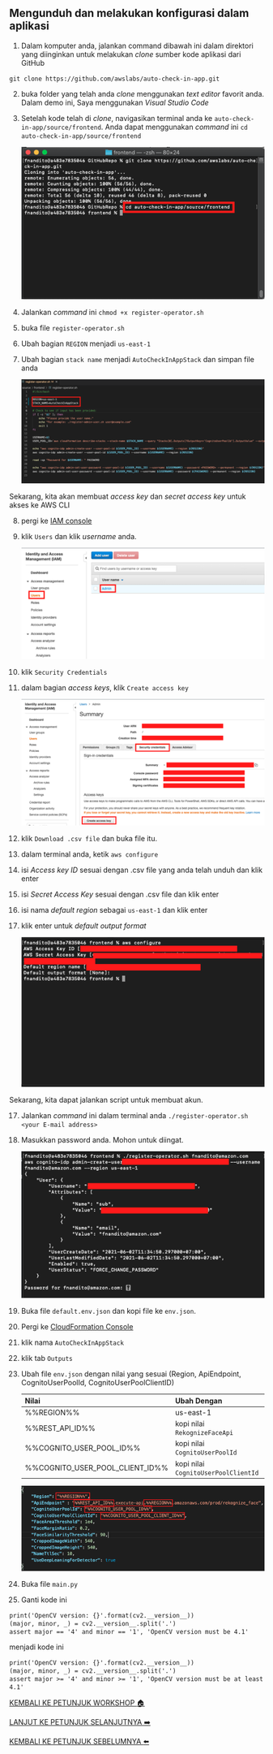 ## Mengunduh dan melakukan konfigurasi dalam aplikasi

1. Dalam komputer anda, jalankan command dibawah ini dalam direktori yang diinginkan untuk melakukan *clone* sumber kode aplikasi dari GitHub

```
git clone https://github.com/awslabs/auto-check-in-app.git
```

2. buka folder yang telah anda *clone* menggunakan *text editor* favorit anda. Dalam demo ini, Saya menggunakan *Visual Studio Code*
3. Setelah kode telah di *clone*, navigasikan terminal anda ke `auto-check-in-app/source/frontend`. Anda dapat menggunakan *command* ini `cd auto-check-in-app/source/frontend`

    ![](../../images/ConfigureApp/3.png)

4. Jalankan *command* ini `chmod +x register-operator.sh`
5. buka file `register-operator.sh`
6. Ubah bagian `REGION` menjadi `us-east-1`
7. Ubah bagian `stack name` menjadi `AutoCheckInAppStack` dan simpan file anda

    ![](../../images/ConfigureApp/7.png)

Sekarang, kita akan membuat *access key* dan *secret access key* untuk akses ke AWS CLI

8. pergi ke [IAM console](https://console.aws.amazon.com/iam/home?region=us-east-1)
9. klik `Users` dan klik *username* anda.

    ![](../../images/ConfigureApp/9.png)

10. klik `Security Credentials`
11. dalam bagian *access keys*, klik `Create access key`

    ![](../../images/ConfigureApp/11.png)

12. klik `Download .csv file` dan buka file itu.
13. dalam terminal anda, ketik `aws configure`
14. isi *Access key ID* sesuai dengan .csv file yang anda telah unduh dan klik enter
14. isi *Secret Access Key* sesuai dengan .csv file dan klik enter
15. isi nama *default region* sebagai `us-east-1` dan klik enter
16. klik enter untuk *default output format*

    ![](../../images/ConfigureApp/16.png)

Sekarang, kita dapat jalankan script untuk membuat akun.

17. Jalankan *command* ini dalam terminal anda `./register-operator.sh <your E-mail address>`
18. Masukkan password anda. Mohon untuk diingat.

    ![](../../images/ConfigureApp/18.png)

19. Buka file `default.env.json` dan kopi file ke `env.json`.
20. Pergi ke [CloudFormation Console](https://console.aws.amazon.com/cloudformation/home?region=us-east-1#/stacks?filteringStatus=active&filteringText=&viewNested=true&hideStacks=false)
21. klik nama `AutoCheckInAppStack`
22. klik tab `Outputs`
23. Ubah file `env.json` dengan nilai yang sesuai (Region, ApiEndpoint, CognitoUserPoolId, CognitoUserPoolClientID)

    | Nilai                             | Ubah Dengan                           |
    | --------------------------------- | ------------------------------------- |
    | %%REGION%%                        | us-east-1                             |
    | %%REST_API_ID%%                   | kopi nilai `RekognizeFaceApi`         |
    | %%COGNITO_USER_POOL_ID%%          | kopi nilai `CognitoUserPoolId`        |
    | %%COGNITO_USER_POOL_CLIENT_ID%%   | kopi nilai `CognitoUserPoolClientId`  |

    ![](../../images/ConfigureApp/23.png)

24. Buka file `main.py`
25. Ganti kode ini

```
print('OpenCV version: {}'.format(cv2.__version__))
(major, minor, _) = cv2.__version__.split('.')
assert major == '4' and minor == '1', 'OpenCV version must be 4.1'
```

menjadi kode ini

```
print('OpenCV version: {}'.format(cv2.__version__))
(major, minor, _) = cv2.__version__.split('.')
assert major >= '4' and minor >= '1', 'OpenCV version must be at least 4.1'
```

[KEMBALI KE PETUNJUK WORKSHOP :house:](../../IndonesiaGuide.md)

[LANJUT KE PETUNJUK SELANJUTNYA :arrow_right:](LaunchApp.md)

[KEMBALI KE PETUNJUK SEBELUMNYA :arrow_left:](UploadImageS3.md)